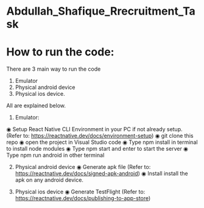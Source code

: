 # Abdullah_Shafique_Rrecruitment_Task
# How to run the code: 
There are 3 main way to run the code  
1) Emulator
2) Physical android device
3) Physical ios device.

All are explained below.  

1) Emulator:

◉ Setup React Native CLI Environment in your PC if not already setup. (Refer to: https://reactnative.dev/docs/environment-setup)
◉ git clone this repo
◉ open the project in Visual Studio code
◉ Type npm install in terminal to install node modules
◉ Type npm start and enter to start the server
◉ Type npm run android in other terminal 

2) Physical android device
◉ Generate apk file  (Refer to: https://reactnative.dev/docs/signed-apk-android)
◉ Install install the apk on any android device.

3) Physical ios device
◉ Generate TestFlight (Refer to: https://reactnative.dev/docs/publishing-to-app-store)

